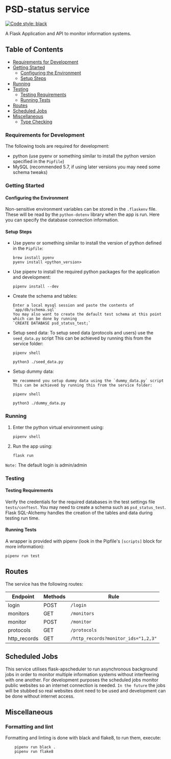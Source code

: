 # PSD-status service

[![Code style: black](https://img.shields.io/badge/code%20style-black-000000.svg)](https://github.com/psf/black)

A Flask Application and API to monitor information systems.

## Table of Contents

<!-- toc -->
- [Requirements for Development](#requirements-for-development-1)
- [Getting Started](#getting-started-1)
  - [Configuring the Environment](#configuring-the-environment-1)
  - [Setup Steps](#setup-steps-1)
- [Running](#running-1)
- [Testing](#testing-1)
  - [Testing Requirements](#testing-requirements)
  - [Running Tests](#running-tests)
- [Routes](#routes)
- [Scheduled Jobs](#scheduled-jobs)
- [Miscellaneous](#miscellaneous)
  - [Type Checking](#type-checking)

<!-- tocstop -->

### Requirements for Development

The following tools are required for development:

- python (use pyenv or something similar to install the python version specified in the `Pipfile`)
- MySQL (recommended 5.7, if using later versions you may need some schema tweaks)

### Getting Started

#### Configuring the Environment

Non-sensitive environment variables can be stored in the `.flaskenv` file. These will be read
by the `python-dotenv` library when the app is run. Here you can specify the database connection information.

#### Setup Steps

- Use pyenv or something similar to install the version of python
  defined in the `Pipfile`:

      brew install pyenv
      pyenv install <python_version>

- Use pipenv to install the required python packages for the application and development:

      pipenv install --dev

- Create the schema and tables:

      Enter a local mysql session and paste the contents of `app/db/schema.sql`
      You may also want to create the default test schema at this point which can be done by running
      `CREATE DATABASE psd_status_test;`

- Setup seed data:
      To setup seed data (protocols and users) use the `seed_data.py` script
      This can be achieved by running this from the service folder:

      pipenv shell
      
      python3 ./seed_data.py


- Setup dummy data:

      We recommend you setup dummy data using the `dummy_data.py` script
      This can be achieved by running this from the service folder:

      pipenv shell
      
      python3 ./dummy_data.py


### Running

1. Enter the python virtual environment using:

       pipenv shell

1. Run the app using:

       flask run

`Note:` The default login is admin/admin


### Testing

#### Testing Requirements

Verify the credentials for the required databases in the test settings file `tests/conftest`.
You may need to create a schema such as `psd_status_test`.
Flask SQL-Alchemy handles the creation of the tables and data during testing run time.

#### Running Tests

A wrapper is provided with pipenv (look in the Pipfile's `[scripts]` block for more information):

    pipenv run test

## Routes

The service has the following routes:

|     Endpoint                         |     Methods     |     Rule                                        |
| ------------------------------------ | --------------- | ----------------------------------------------- |
| login                                | POST            | `/login`                                        |
| monitors                             | GET             | `/monitors`                                     |
| monitor                              | POST            | `/monitor`                                      |
| protocols                            | GET             | `/protocols`                                    |
| http_records                         | GET             | `/http_records?monitor_ids="1,2,3"`             |

## Scheduled Jobs

This service utilises flask-apscheduler to run asynchronous background jobs in order to monitor multiple
information systems without interfeering with one another.
For development purposes the scheduled jobs monitor public websites so an internet connection is needed.
`In the future` the jobs will be stubbed so real websites dont need to be used and development can be done
without internet access.

## Miscellaneous

### Formatting and lint

Formatting and linting is done with black and flake8, to run them, execute:

        pipenv run black .
        pipenv run flake8
